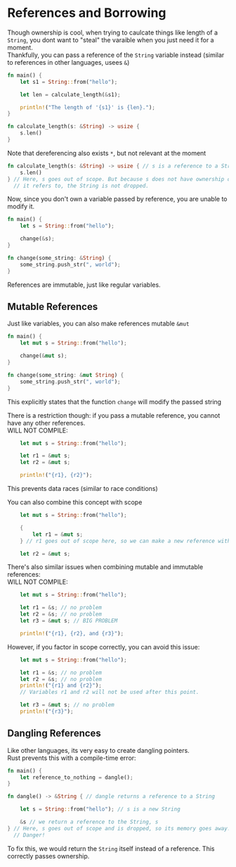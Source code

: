 # References and Borrowing
Though ownership is cool, when trying to caulcate things like length of a `String`, you dont want to "steal" the varaible when you just need it for a moment.\
Thankfully, you can pass a reference of the `String` variable instead (similar to references in other languages, usees `&`)
```rs
fn main() {
    let s1 = String::from("hello");

    let len = calculate_length(&s1);

    println!("The length of '{s1}' is {len}.");
}

fn calculate_length(s: &String) -> usize {
    s.len()
}
```
Note that dereferencing also exists `*`, but not relevant at the moment
```rs
fn calculate_length(s: &String) -> usize { // s is a reference to a String
    s.len()
} // Here, s goes out of scope. But because s does not have ownership of what
  // it refers to, the String is not dropped.
```
Now, since you don't own a variable passed by reference, you are unable to modify it.
```rs
fn main() {
    let s = String::from("hello");

    change(&s);
}

fn change(some_string: &String) {
    some_string.push_str(", world");
}
```
References are immutable, just like regular variables.
## Mutable References
Just like variables, you can also make references mutable `&mut`
```rs
fn main() {
    let mut s = String::from("hello");

    change(&mut s);
}

fn change(some_string: &mut String) {
    some_string.push_str(", world");
}
```
This explicitly states that the function `change` will modify the passed string

There is a restriction though: if you pass a mutable reference, you cannot have any other references.\
WILL NOT COMPILE:
```rs
    let mut s = String::from("hello");

    let r1 = &mut s;
    let r2 = &mut s;

    println!("{r1}, {r2}");
```
This prevents data races (similar to race conditions)

You can also combine this concept with scope
```rs
    let mut s = String::from("hello");

    {
        let r1 = &mut s;
    } // r1 goes out of scope here, so we can make a new reference with no problems.

    let r2 = &mut s;
```

There's also similar issues when combining mutable and immutable references:\
WILL NOT COMPILE:
```rs
    let mut s = String::from("hello");

    let r1 = &s; // no problem
    let r2 = &s; // no problem
    let r3 = &mut s; // BIG PROBLEM

    println!("{r1}, {r2}, and {r3}");
```
<!-- This is super interesting, its like a mega-agressive GC but with less overhead! -->
However, if you factor in scope correctly, you can avoid this issue:
```rs
    let mut s = String::from("hello");

    let r1 = &s; // no problem
    let r2 = &s; // no problem
    println!("{r1} and {r2}");
    // Variables r1 and r2 will not be used after this point.

    let r3 = &mut s; // no problem
    println!("{r3}");
```
## Dangling References
Like other languages, its very easy to create dangling pointers.\
Rust prevents this with a compile-time error:
```rs
fn main() {
    let reference_to_nothing = dangle();
}

fn dangle() -> &String { // dangle returns a reference to a String

    let s = String::from("hello"); // s is a new String

    &s // we return a reference to the String, s
} // Here, s goes out of scope and is dropped, so its memory goes away.
  // Danger!
```
To fix this, we would return the `String` itself instead of a reference. This correctly passes ownership.

